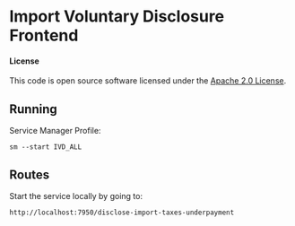 
# Import Voluntary Disclosure Frontend

#### License

This code is open source software licensed under the [Apache 2.0 License]("http://www.apache.org/licenses/LICENSE-2.0.html").

## Running

Service Manager Profile:
```
sm --start IVD_ALL
```

## Routes

Start the service locally by going to:
```
http://localhost:7950/disclose-import-taxes-underpayment
```